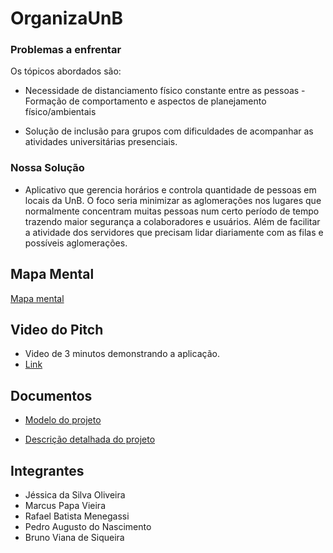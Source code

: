 # OrganizaUnB

### Problemas a enfrentar

Os tópicos abordados são:

- Necessidade de distanciamento físico constante entre as pessoas - Formação de comportamento e aspectos de planejamento físico/ambientais

- Solução de inclusão para grupos com dificuldades de acompanhar as atividades universitárias presenciais.

### Nossa Solução

- Aplicativo que gerencia horários e controla quantidade de pessoas em locais
da UnB. O foco seria minimizar as aglomerações nos lugares que normalmente concentram
muitas pessoas num certo período de tempo trazendo maior segurança a colaboradores e
usuários. Além de facilitar a atividade dos servidores que precisam lidar diariamente com as
filas e possíveis aglomerações.

## Mapa Mental

[Mapa mental]()

## Video do Pitch

- Video de 3 minutos demonstrando a aplicação.
- [Link]()

## Documentos

- [Modelo do projeto]()

- [Descrição detalhada do projeto]()

## Integrantes

- Jéssica da Silva Oliveira 
- Marcus Papa Vieira
- Rafael Batista Menegassi
- Pedro Augusto do Nascimento
- Bruno Viana de Siqueira
